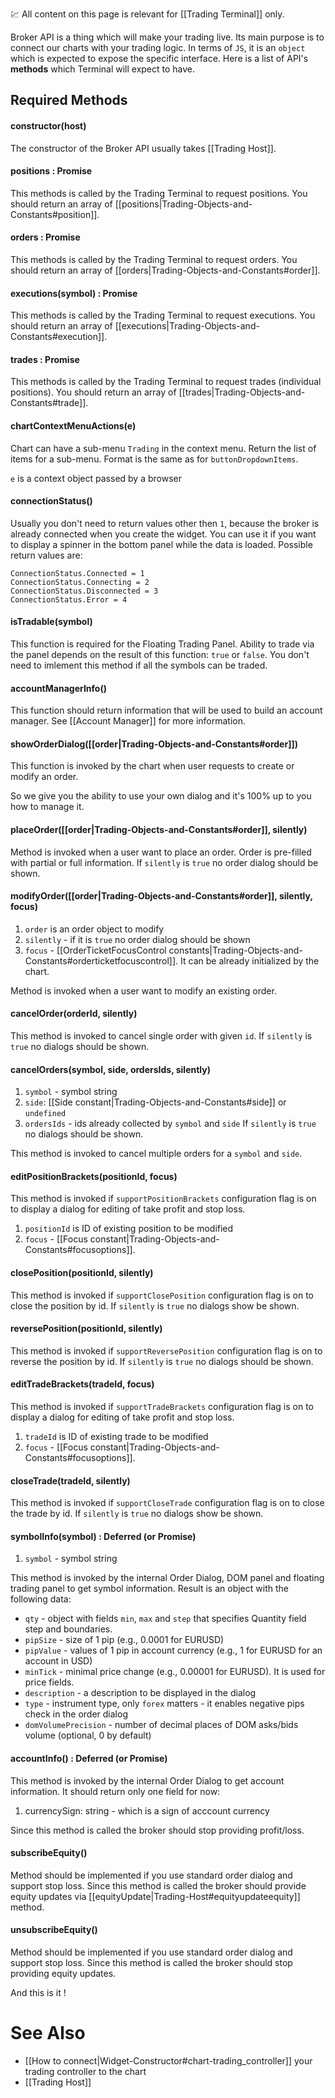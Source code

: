 :chart: All content on this page is relevant for [[Trading Terminal]] only.

Broker API is a thing which will make your trading live. Its main purpose is to connect our charts with your trading logic. In terms of `JS`, it is an `object` which is expected to expose the specific interface. Here is a list of API's **methods** which Terminal will expect to have.

## Required Methods

#### constructor(host)
The constructor of the Broker API usually takes [[Trading Host]].

#### positions : Promise
This methods is called by the Trading Terminal to request positions. You should return an array of [[positions|Trading-Objects-and-Constants#position]].

#### orders : Promise
This methods is called by the Trading Terminal to request orders. You should return an array of [[orders|Trading-Objects-and-Constants#order]].

#### executions(symbol) : Promise
This methods is called by the Trading Terminal to request executions. You should return an array of [[executions|Trading-Objects-and-Constants#execution]].

#### trades : Promise
This methods is called by the Trading Terminal to request trades (individual positions). You should return an array of [[trades|Trading-Objects-and-Constants#trade]].

#### chartContextMenuActions(e)
Chart can have a sub-menu `Trading` in the context menu. Return the list of items for a sub-menu. Format is the same as for `buttonDropdownItems`.

`e` is a context object passed by a browser

#### connectionStatus()
Usually you don't need to return values other then `1`, because the broker is already connected when you create the widget. You can use it if you want to display a spinner in the bottom panel while the data is loaded.
Possible return values are:

```
ConnectionStatus.Connected = 1
ConnectionStatus.Connecting = 2
ConnectionStatus.Disconnected = 3
ConnectionStatus.Error = 4
```

#### isTradable(symbol)
This function is required for the Floating Trading Panel. Ability to trade via the panel depends on the result of this function: `true` or `false`. You don't need to imlement this method if all the symbols can be traded.

#### accountManagerInfo()
This function should return information that will be used to build an account manager.
See [[Account Manager]] for more information.

#### showOrderDialog([[order|Trading-Objects-and-Constants#order]])
This function is invoked by the chart when user requests to create or modify an order.

So we give you the ability to use your own dialog and it's 100% up to you how to manage it.

#### placeOrder([[order|Trading-Objects-and-Constants#order]], silently)

Method is invoked when a user want to place an order. Order is pre-filled with partial or full information.
If `silently` is `true` no order dialog should be shown.

#### modifyOrder([[order|Trading-Objects-and-Constants#order]], silently, focus)
1. `order` is an order object to modify
2. `silently` - if it is `true` no order dialog should be shown
3. `focus` - [[OrderTicketFocusControl constants|Trading-Objects-and-Constants#orderticketfocuscontrol]]. It can be already initialized by the chart.

Method is invoked when a user want to modify an existing order.

#### cancelOrder(orderId, silently)
This method is invoked to cancel single order with given `id`.
If `silently` is `true` no dialogs should be shown.

#### cancelOrders(symbol, side, ordersIds, silently)
1. `symbol` - symbol string
2. `side`: [[Side constant|Trading-Objects-and-Constants#side]] or `undefined`
3. `ordersIds` - ids already collected by `symbol` and `side`
If `silently` is `true` no dialogs should be shown.

This method is invoked to cancel multiple orders for a `symbol` and `side`.

#### editPositionBrackets(positionId, focus)
This method is invoked if `supportPositionBrackets` configuration flag is on to display a dialog for editing of take profit and stop loss.
1. `positionId` is ID of existing position to be modified
2. `focus` - [[Focus constant|Trading-Objects-and-Constants#focusoptions]].

#### closePosition(positionId, silently)
This method is invoked if `supportClosePosition` configuration flag is on to close the position by id.
If `silently` is `true` no dialogs show be shown.

#### reversePosition(positionId, silently)
This method is invoked if `supportReversePosition` configuration flag is on to reverse the position by id.
If `silently` is `true` no dialogs should be shown.

#### editTradeBrackets(tradeId, focus)
This method is invoked if `supportTradeBrackets` configuration flag is on to display a dialog for editing of take profit and stop loss.
1. `tradeId` is ID of existing trade to be modified
2. `focus` - [[Focus constant|Trading-Objects-and-Constants#focusoptions]].

#### closeTrade(tradeId, silently)
This method is invoked if `supportCloseTrade` configuration flag is on to close the trade by id.
If `silently` is `true` no dialogs show be shown.

#### symbolInfo(symbol) : Deferred (or Promise)
1. `symbol` - symbol string

This method is invoked by the internal Order Dialog, DOM panel and floating trading panel to get symbol information.
Result is an object with the following data:
- `qty` - object with fields `min`, `max` and `step` that specifies Quantity field step and boundaries.
- `pipSize` - size of 1 pip (e.g., 0.0001 for EURUSD)
- `pipValue` - values of 1 pip in account currency (e.g., 1 for EURUSD for an account in USD)
- `minTick` - minimal price change (e.g., 0.00001 for EURUSD). It is used for price fields.
- `description` - a description to be displayed in the dialog
- `type` - instrument type, only `forex` matters - it enables negative pips check in the order dialog
- `domVolumePrecision` - number of decimal places of DOM asks/bids volume (optional, 0 by default)

#### accountInfo() : Deferred (or Promise)

This method is invoked by the internal Order Dialog to get account information.
It should return only one field for now:
1. currencySign: string - which is a sign of acccount currency

Since this method is called the broker should stop providing profit/loss.

#### subscribeEquity()

Method should be implemented if you use standard order dialog and support stop loss.
Since this method is called the broker should provide equity updates via [[equityUpdate|Trading-Host#equityupdateequity]] method.

#### unsubscribeEquity()

Method should be implemented if you use standard order dialog and support stop loss.
Since this method is called the broker should stop providing equity updates.

And this is it !

# See Also
  * [[How to connect|Widget-Constructor#chart-trading_controller]] your trading controller to the chart
  * [[Trading Host]]
